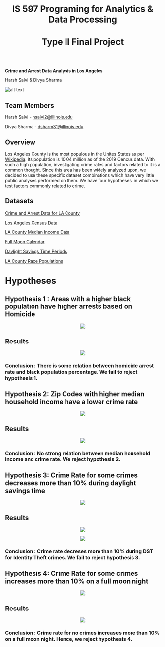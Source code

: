 
<h1 align="center">
IS 597 Programing for Analytics & Data Processing
</h1>

<h1 align="center">
Type II Final Project
</h1>  

<br>
<br>

<p align="center">

**Crime and Arrest Data Analysis in Los Angeles**

</p>

<p align="center">

Harsh Salvi & Divya Sharma

</p>

![alt text](https://ca-times.brightspotcdn.com/dims4/default/19db5e3/2147483647/strip/true/crop/3751x2407+0+0/resize/840x539!/quality/90/?url=https%3A%2F%2Fcalifornia-times-brightspot.s3.amazonaws.com%2Fbe%2F8f%2Fc89aab314076b84ea3544039311a%2Fla-photos-1staff-460618-lme-triple-shooting01-als.JPG)

## Team Members

Harsh Salvi - hsalvi2@illinois.edu 

Divya Sharma - dsharm31@illinois.edu

## Overview

Los Angeles County is the most populous in the Unites States as per [Wikipedia](https://en.wikipedia.org/wiki/Los_Angeles_County,_California). Its population is 10.04 million as of the 2019 Cencus data. With such a high population, investigating crime rates and factors related to it is a common thought. Since this area has been widely analyzed upon, we decided to use these specific dataset combinations which have very little public analyses performed on them. We have four hypotheses, in which we test factors commonly related to crime.

## Datasets

[Crime and Arrest Data for LA County](https://www.kaggle.com/cityofLA/los-angeles-crime-arrest-data?select=crime-data-from-2010-to-present.csv)

[Los Angeles Census Data](https://www.kaggle.com/cityofLA/los-angeles-census-data)

[LA County Median Income Data](http://www.laalmanac.com/employment/em12c.php)

[Full Moon Calendar](https://www.kaggle.com/lsind18/full-moon-calendar-1900-2050)

[Daylight Savings Time Periods](https://en.wikipedia.org/wiki/Daylight_saving_time_in_the_United_States)

[LA County Race Populations](https://datausa.io/api/data?Geography=05000US06037&drilldowns=Race,Ethnicity&measures=Hispanic%20Population,Hispanic%20Population%20Moe)

# Hypotheses

## Hypothesis 1 : Areas with a higher black population have higher arrests based on Homicide

<p align="center">

<img src="https://github.com/harsh-bat/2021_Spring_finals/blob/main/races.jpg">

</p>

## Results

<p align="center">

<img src="https://github.com/harsh-bat/2021_Spring_finals/blob/main/hypo1.png">

</p>

### Conclusion : There is some relation between homicide arrest rate and black population percentage. We fail to reject hypothesis 1.

## Hypothesis 2: Zip Codes with higher median household income have a lower crime rate

<p align="center">

<img src="https://github.com/harsh-bat/2021_Spring_finals/blob/main/income.jpg">

</p>

## Results

<p align="center">

<img src="https://github.com/harsh-bat/2021_Spring_finals/blob/main/hypo2.png">

</p>

### Conclusion : No strong relation between median household income and crime rate. We reject hypothesis 2.

## Hypothesis 3: Crime Rate for some crimes decreases more than 10% during daylight savings time

<p align="center">

<img src="https://github.com/harsh-bat/2021_Spring_finals/blob/main/daylight.jfif">

## Results

</p>
<p align="center">

<img src="https://github.com/harsh-bat/2021_Spring_finals/blob/main/hypo3a.png">

</p>
<p align="center">

<img src="https://github.com/harsh-bat/2021_Spring_finals/blob/main/hypo3b.png">

</p>

### Conclusion : Crime rate decreses more than 10% during DST for Identity Theft crimes. We fail to reject hypothesis 3.

## Hypothesis 4: Crime Rate for some crimes increases more than 10% on a full moon night

<p align="center">

<img src="https://github.com/harsh-bat/2021_Spring_finals/blob/main/fullmoon.jpg">

## Results

</p>
<p align="center">

<img src="https://github.com/harsh-bat/2021_Spring_finals/blob/main/hypo4.png">

</p>

### Conclusion : Crime rate for no crimes increases more than 10% on a full moon night. Hence, we reject hypothesis 4.